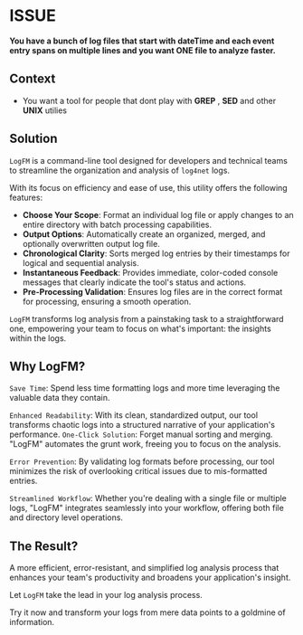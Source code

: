 # ISSUE

**You have a bunch of log files that start with dateTime and each event entry spans on multiple lines and you want ONE file to analyze faster.**

## Context

- You want a tool for people that dont play with **GREP** , **SED** and other **UNIX** utilies

## Solution

`LogFM` is a command-line tool designed for developers and technical teams to streamline the organization and analysis of `log4net` logs. 

With its focus on efficiency and ease of use, this utility offers the following features:

- **Choose Your Scope**: Format an individual log file or apply changes to an entire directory with batch processing capabilities.
- **Output Options**: Automatically create an organized, merged, and optionally overwritten output log file.
- **Chronological Clarity**: Sorts merged log entries by their timestamps for logical and sequential analysis.
- **Instantaneous Feedback**: Provides immediate, color-coded console messages that clearly indicate the tool's status and actions.
- **Pre-Processing Validation**: Ensures log files are in the correct format for processing, ensuring a smooth operation.

`LogFM` transforms log analysis from a painstaking task to a straightforward one, empowering your team to focus on what's important: the insights within the logs.

## Why LogFM?

`Save Time`: Spend less time formatting logs and more time leveraging the valuable data they contain.

`Enhanced Readability`: With its clean, standardized output, our tool transforms chaotic logs into a structured narrative of your application's performance.
`One-Click Solution`: Forget manual sorting and merging. "LogFM" automates the grunt work, freeing you to focus on the analysis.

`Error Prevention`: By validating log formats before processing, our tool minimizes the risk of overlooking critical issues due to mis-formatted entries.

`Streamlined Workflow`:
Whether you're dealing with a single file or multiple logs, "LogFM" integrates seamlessly into your workflow, offering both file and directory level operations.

## The Result?

A more efficient, error-resistant, and simplified log analysis process that enhances your team's productivity and broadens your application's insight.

Let `LogFM` take the lead in your log analysis process. 

Try it now and transform your logs from mere data points to a goldmine of information.